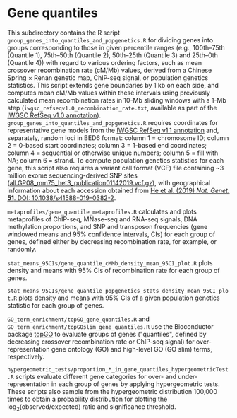 # Gene quantiles

This subdirectory contains the R script `group_genes_into_quantiles_and_popgenetics.R` for dividing genes into groups corresponding to those in given percentile ranges (e.g., 100th–75th (Quantile 1), 75th–50th (Quantile 2), 50th–25th (Quantile 3) and 25th–0th (Quantile 4)) with regard to various ordering factors, such as mean crossover recombination rate (cM/Mb) values, derived from a Chinese Spring × Renan genetic map, ChIP-seq signal, or population genetics statistics.
This script extends gene boundaries by 1 kb on each side, and computes mean cM/Mb values within these intervals using previously calculated mean recombination rates in 10-Mb sliding windows with a 1-Mb step (`iwgsc_refseqv1.0_recombination_rate.txt`, available as part of the [IWGSC RefSeq v1.0 annotation](https://urgi.versailles.inra.fr/download/iwgsc/IWGSC_RefSeq_Annotations/v1.0/)).
`group_genes_into_quantiles_and_popgenetics.R` requires coordinates for representative gene models from the [IWGSC RefSeq v1.1 annotation](https://urgi.versailles.inra.fr/download/iwgsc/IWGSC_RefSeq_Annotations/v1.1/) and, separately, random loci in BED6 format: column 1 = chromosome ID; column 2 = 0-based start coordinates; column 3 = 1-based end coordinates; column 4 = sequential or otherwise unique numbers; column 5 = fill with NA; column 6 = strand.
To compute population genetics statistics for each gene, this script also requires a variant call format (VCF) file containing ~3 million exome sequencing-derived SNP sites ([all.GP08_mm75_het3_publication01142019.vcf.gz](http://wheatgenomics.plantpath.ksu.edu/1000EC/)), with geographical information about each accession obtained from [He et al. (2019) *Nat. Genet.* **51**. DOI: 10.1038/s41588-019-0382-2](https://www.nature.com/articles/s41588-019-0382-2).

`metaprofiles/gene_quantile_metaprofiles.R` calculates and plots metaprofiles of ChIP-seq, MNase-seq and RNA-seq signals, DNA methylation proportions, and SNP and transposon frequencies (gene windowed means and 95% confidence intervals, CIs) for each group of genes, defined either by decreasing recombination rate, for example, or randomly.

`stat_means_95CIs/gene_quantile_cMMb_density_mean_95CI_plot.R` plots density and means with 95% CIs of recombination rate for each group of genes.

`stat_means_95CIs/gene_quantile_popgenetics_stats_density_mean_95CI_plot.R` plots density and means with 95% CIs of a given population genetics statistic for each group of genes.

`GO_term_enrichment/topGO_gene_quantiles.R` and `GO_term_enrichment/topGOslim_gene_quantiles.R` use the Bioconductor package [topGO](https://bioconductor.org/packages/release/bioc/html/topGO.html) to evaluate groups of genes ("quantiles", defined by decreasing crossover recombination rate or ChIP-seq signal) for over-representation gene ontology (GO) and high-level GO (GO slim) terms, respectively.

`hypergeometric_tests/proportion_*_in_gene_quantiles_hypergeometricTest.R` scripts evaluate different gene categories for over- and under-representation in each group of genes by applying hypergeometric tests.
These scripts also sample from the hypergeometric distribution 100,000 times to obtain a probability distribution for plotting the log<sub>2</sub>(observed/expected) ratio and significance threshold.
